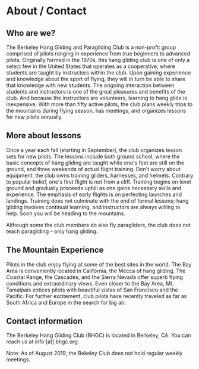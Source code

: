 # About / Contact

## Who are we?

The Berkeley Hang Gliding and Paragliding Club is a non-profit group
comprised of pilots ranging in experience from true beginners to
advanced pilots. Originally formed in the 1970s, this hang gliding club
is one of only a select few in the United States that operates as a
cooperative, where students are taught by instructors within the club.
Upon gaining experience and knowledge about the sport of flying, they
will in turn be able to share that knowledge with new students. The
ongoing interaction between students and instructors is one of the great
pleasures and benefits of the club. And because the instructors are
volunteers, learning to hang glide is inexpensive. With more than fifty
active pilots, the club plans weekly trips to the mountains during
flying season, has meetings, and organizes lessons for new pilots
annually.

## More about lessons

Once a year each fall (starting in September), the club organizes lesson
sets for new pilots. The lessons include both ground school, where the
basic concepts of hang gliding are taught while one's feet are still on
the ground, and three weekends of actual flight training. Don't worry
about equipment: the club owns training gliders, harnesses, and helmets.
Contrary to popular belief, one's first flight is not from a cliff.
Training begins on level ground and gradually proceeds uphill as one
gains necessary skills and experience. The emphasis of early flights is
on perfecting launches and landings. Training does not culminate with
the end of formal lessons; hang gliding involves continual learning, and
instructors are always willing to help. Soon you will be heading to the
mountains.

Although some the club members do also fly paragliders, the club does
not teach paragliding - only hang gliding.


## The Mountain Experience

Pilots in the club enjoy flying at some of the best sites in the world.
The Bay Area is conveniently located in California, the Mecca of hang
gliding. The Coastal Range, the Cascades, and the Sierra Nevada offer
superb flying conditions and extraordinary views. Even closer to the Bay
Area, Mt. Tamalpais entices pilots with beautiful vistas of San
Francisco and the Pacific. For further excitement, club pilots have
recently traveled as far as South Africa and Europe in the search for
big air.


## Contact information

The Berkeley Hang Gliding Club (BHGC) is located in Berkeley, CA. You
can reach us at info [at] bhgc.org.

Note: As of August 2019, the Bekeley Club does not hold regular weekly meetings.
